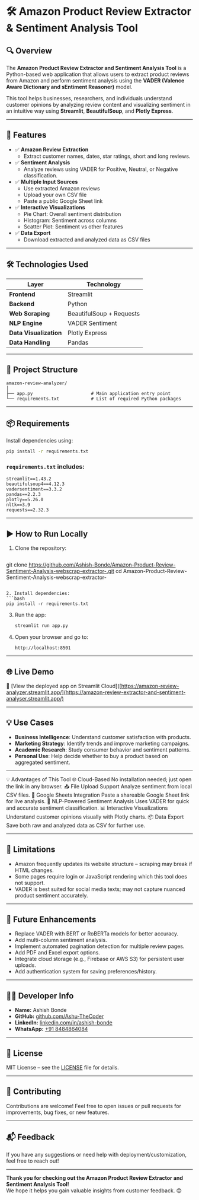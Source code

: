 # 🛠️ **Amazon Product Review Extractor & Sentiment Analysis Tool**

## 🔍 Overview

The **Amazon Product Review Extractor and Sentiment Analysis Tool** is a Python-based web application that allows users to extract product reviews from Amazon and perform sentiment analysis using the **VADER (Valence Aware Dictionary and sEntiment Reasoner)** model.

This tool helps businesses, researchers, and individuals understand customer opinions by analyzing review content and visualizing sentiment in an intuitive way using **Streamlit**, **BeautifulSoup**, and **Plotly Express**.

---

## 🎯 Features

- ✅ **Amazon Review Extraction**
  - Extract customer names, dates, star ratings, short and long reviews.
- ✅ **Sentiment Analysis**
  - Analyze reviews using VADER for Positive, Neutral, or Negative classification.
- ✅ **Multiple Input Sources**
  - Use extracted Amazon reviews
  - Upload your own CSV file
  - Paste a public Google Sheet link
- ✅ **Interactive Visualizations**
  - Pie Chart: Overall sentiment distribution
  - Histogram: Sentiment across columns
  - Scatter Plot: Sentiment vs other features
- ✅ **Data Export**
  - Download extracted and analyzed data as CSV files

---

## 🛠️ Technologies Used

| Layer | Technology |
|-------|------------|
| **Frontend** | Streamlit |
| **Backend** | Python |
| **Web Scraping** | BeautifulSoup + Requests |
| **NLP Engine** | VADER Sentiment |
| **Data Visualization** | Plotly Express |
| **Data Handling** | Pandas |

---

## 📁 Project Structure

```
amazon-review-analyzer/
│
├── app.py                      # Main application entry point
└── requirements.txt            # List of required Python packages
```

---

## 📦 Requirements

Install dependencies using:

```bash
pip install -r requirements.txt
```

### `requirements.txt` includes:
```
streamlit==1.43.2
beautifulsoup4==4.12.3
vadersentiment==3.3.2
pandas==2.2.3
plotly==5.26.0
nltk==3.9
requests==2.32.3
```

---

## ▶️ How to Run Locally

1. Clone the repository:
   ```bash
  git clone https://github.com/Ashish-Bonde/Amazon-Product-Review-Sentiment-Analysis-webscrap-extractor-.git
  cd Amazon-Product-Review-Sentiment-Analysis-webscrap-extractor-
   ```

2. Install dependencies:
   ```bash
   pip install -r requirements.txt
   ```

3. Run the app:
   ```bash
   streamlit run app.py
   ```

4. Open your browser and go to:
   ```
   http://localhost:8501
   ```

---

## 🌐 Live Demo

🔗 [View the deployed app on Streamlit Cloud]([https://amazon-review-analyzer.streamlit.app/](https://amazon-review-extractor-and-sentiment-analyser.streamlit.app/)

---

## 💡 Use Cases

- **Business Intelligence**: Understand customer satisfaction with products.
- **Marketing Strategy**: Identify trends and improve marketing campaigns.
- **Academic Research**: Study consumer behavior and sentiment patterns.
- **Personal Use**: Help decide whether to buy a product based on aggregated sentiment.

---
💡 Advantages of This Tool
🌐 Cloud-Based
No installation needed; just open the link in any browser.
📥 File Upload Support
Analyze sentiment from local CSV files.
📄 Google Sheets Integration
Paste a shareable Google Sheet link for live analysis.
🤖 NLP-Powered Sentiment Analysis
Uses VADER for quick and accurate sentiment classification.
📊 Interactive Visualizations
Understand customer opinions visually with Plotly charts.
📦 Data Export
Save both raw and analyzed data as CSV for further use.

---
## 🚨 Limitations

- Amazon frequently updates its website structure – scraping may break if HTML changes.
- Some pages require login or JavaScript rendering which this tool does not support.
- VADER is best suited for social media texts; may not capture nuanced product sentiment accurately.

---

## 🚀 Future Enhancements

- Replace VADER with BERT or RoBERTa models for better accuracy.
- Add multi-column sentiment analysis.
- Implement automated pagination detection for multiple review pages.
- Add PDF and Excel export options.
- Integrate cloud storage (e.g., Firebase or AWS S3) for persistent user uploads.
- Add authentication system for saving preferences/history.

---

## 👨‍💻 Developer Info

- **Name:** Ashish Bonde  
- **GitHub:** [github.com/Ashu-TheCoder](https://github.com/Ashu-TheCoder)  
- **LinkedIn:** [linkedin.com/in/ashish-bonde](https://www.linkedin.com/in/ashish-bonde/)  
- **WhatsApp:** [+91 8484864084](https://api.whatsapp.com/send?phone=918484864084&text=Hi%20Ashish!%20I'm%20interested%20in%20your%20Amazon%20Review%20Extractor%20and%20Sentiment%20Analysis%20Tool.%20Let's%20connect!)  

---

## 📝 License

MIT License – see the [LICENSE](LICENSE) file for details.

---

## 🙌 Contributing

Contributions are welcome! Feel free to open issues or pull requests for improvements, bug fixes, or new features.

---

## 📬 Feedback

If you have any suggestions or need help with deployment/customization, feel free to reach out!

---

**Thank you for checking out the Amazon Product Review Extractor and Sentiment Analysis Tool!**  
We hope it helps you gain valuable insights from customer feedback. 😊
